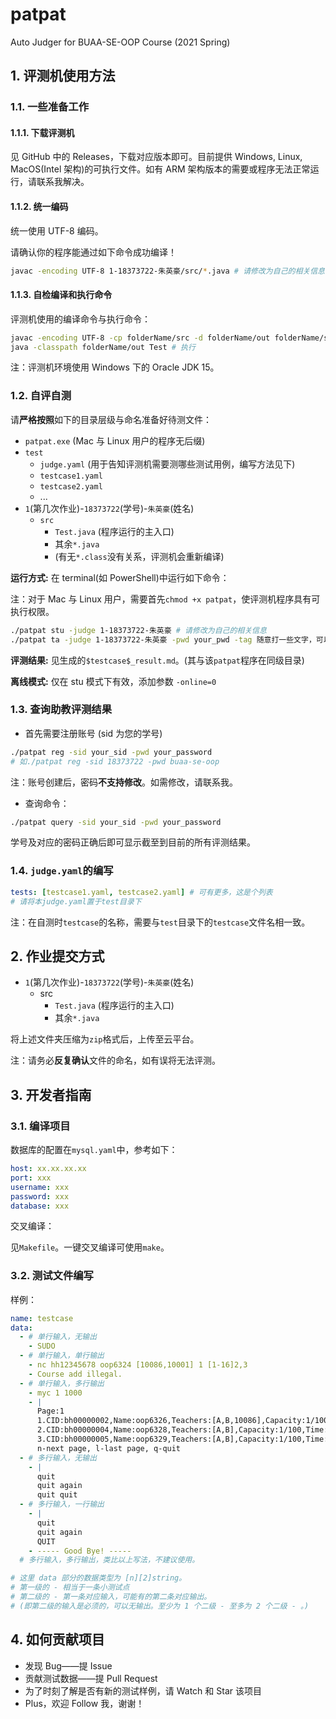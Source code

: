 # patpat

Auto Judger for BUAA-SE-OOP Course (2021 Spring)

## 1. 评测机使用方法

### 1.1. 一些准备工作

#### 1.1.1. 下载评测机

见 GitHub 中的 Releases，下载对应版本即可。目前提供 Windows, Linux, MacOS(Intel 架构)的可执行文件。如有 ARM 架构版本的需要或程序无法正常运行，请联系我解决。

#### 1.1.2. 统一编码

统一使用 UTF-8 编码。

请确认你的程序能通过如下命令成功编译！

```bash
javac -encoding UTF-8 1-18373722-朱英豪/src/*.java # 请修改为自己的相关信息
```

#### 1.1.3. 自检编译和执行命令

评测机使用的编译命令与执行命令：

```bash
javac -encoding UTF-8 -cp folderName/src -d folderName/out folderName/src/Test.java # 编译
java -classpath folderName/out Test # 执行
```

注：评测机环境使用 Windows 下的 Oracle JDK 15。

### 1.2. 自评自测

请**严格按照**如下的目录层级与命名准备好待测文件：

- `patpat.exe` (Mac 与 Linux 用户的程序无后缀)
- `test`
  - `judge.yaml` (用于告知评测机需要测哪些测试用例，编写方法见下)
  - `testcase1.yaml`
  - `testcase2.yaml`
  - ...
- `1`(第几次作业)-`18373722`(学号)-`朱英豪`(姓名)
  - `src`
    - `Test.java` (程序运行的主入口)
    - 其余`*.java`
    - (有无`*.class`没有关系，评测机会重新编译)

**运行方式:** 在 terminal(如 PowerShell)中运行如下命令：

注：对于 Mac 与 Linux 用户，需要首先`chmod +x patpat`，使评测机程序具有可执行权限。

```bash
./patpat stu -judge 1-18373722-朱英豪 # 请修改为自己的相关信息
./patpat ta -judge 1-18373722-朱英豪 -pwd your_pwd -tag 随意打一些文字，可以用来标注第几次尝试 # 无限重测命令
```

**评测结果:** 见生成的`$testcase$_result.md`。(其与该`patpat`程序在同级目录)

**离线模式:** 仅在 stu 模式下有效，添加参数 `-online=0`

### 1.3. 查询助教评测结果

- 首先需要注册账号 (sid 为您的学号)

```bash
./patpat reg -sid your_sid -pwd your_password
# 如./patpat reg -sid 18373722 -pwd buaa-se-oop
```

注：账号创建后，密码**不支持修改**。如需修改，请联系我。

- 查询命令：

```bash
./patpat query -sid your_sid -pwd your_password
```

学号及对应的密码正确后即可显示截至到目前的所有评测结果。

### 1.4. `judge.yaml`的编写

```yaml
tests: [testcase1.yaml, testcase2.yaml] # 可有更多，这是个列表
# 请将本judge.yaml置于test目录下
```

注：在自测时`testcase`的名称，需要与`test`目录下的`testcase`文件名相一致。

## 2. 作业提交方式

- `1`(第几次作业)-`18373722`(学号)-`朱英豪`(姓名)
  - src
    - `Test.java` (程序运行的主入口)
    - 其余`*.java`

将上述文件夹压缩为`zip`格式后，上传至云平台。

注：请务必**反复确认**文件的命名，如有误将无法评测。

## 3. 开发者指南

### 3.1. 编译项目

数据库的配置在`mysql.yaml`中，参考如下：

```yaml
host: xx.xx.xx.xx
port: xxx
username: xxx
password: xxx
database: xxx
```

交叉编译：

见`Makefile`。一键交叉编译可使用`make`。

### 3.2. 测试文件编写

样例：

```yaml
name: testcase
data:
  - # 单行输入，无输出
    - SUDO
  - # 单行输入，单行输出
    - nc hh12345678 oop6324 [10086,10001] 1 [1-16]2,3
    - Course add illegal.
  - # 单行输入，多行输出
    - myc 1 1000
    - |
      Page:1
      1.CID:bh00000002,Name:oop6326,Teachers:[A,B,10086],Capacity:1/100,Time:[1-10]1,5
      2.CID:bh00000004,Name:oop6328,Teachers:[A,B],Capacity:1/100,Time:[11-18]1,5
      3.CID:bh00000005,Name:oop6329,Teachers:[A,B],Capacity:1/100,Time:[1-18]1,6
      n-next page, l-last page, q-quit
  - # 多行输入，无输出
    - |
      quit
      quit again
      quit quit
  - # 多行输入，一行输出
    - |
      quit
      quit again
      QUIT
    - ----- Good Bye! -----
  # 多行输入，多行输出，类比以上写法，不建议使用。

# 这里 data 部分的数据类型为 [n][2]string。
# 第一级的 - 相当于一条小测试点
# 第二级的 - 第一条对应输入，可能有的第二条对应输出。
# (即第二级的输入是必须的，可以无输出。至少为 1 个二级 - 至多为 2 个二级 - 。)
```

## 4. 如何贡献项目

- 发现 Bug——提 Issue
- 贡献测试数据——提 Pull Request
- 为了时刻了解是否有新的测试样例，请 Watch 和 Star 该项目
- Plus，欢迎 Follow 我，谢谢！
